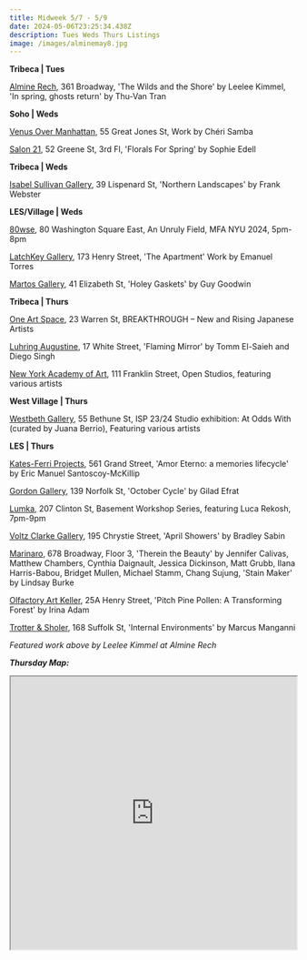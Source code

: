 ```yaml
---
title: Midweek 5/7 - 5/9
date: 2024-05-06T23:25:34.438Z
description: Tues Weds Thurs Listings
image: /images/alminemay8.jpg
---
```

**T﻿ribeca | Tues**

[Almine Rech](https://www.alminerech.com/), 361 Broadway, 'The Wilds and the Shore' by Leelee Kimmel, 'In spring, ghosts return' by Thu-Van Tran

**S﻿oho | Weds**

[Venus Over Manhattan](https://www.venusovermanhattan.com/exhibitions/cheri-samba), 55 Great Jones St, Work by Chéri Samba

[Salon 21](https://www.salontwenty-one.com/exhibitions/sophie-edell-florals-for-spring), 52 Greene St, 3rd Fl, 'Florals For Spring' by Sophie Edell

**Tribeca | Weds**

[Isabel Sullivan Gallery](https://is.gallery/exhibition/earthed-lightning), 39 Lispenard St, 'Northern Landscapes' by Frank Webster

**L﻿ES/Village | Weds**

[80wse](https://80wse.org/exhibitions/mfa-class-of-2024-thesis-part-2), 80 Washington Square East, An Unruly Field, MFA NYU 2024, 5pm-8pm

[LatchKey Gallery](https://www.latchkey-gallery.com/), 173 Henry Street, 'The Apartment' Work by Emanuel Torres

[Martos Gallery](https://www.martosgallery.com/exhibitions/), 41 Elizabeth St, 'Holey Gaskets' by Guy Goodwin

**T﻿ribeca | Thurs**

[One Art Space](https://oneartspace.com/upcoming-exhibitions/), 23 Warren St, BREAKTHROUGH – New and Rising Japanese Artists

[Luhring Augustine](https://www.luhringaugustine.com/exhibitions/tomm-el-saieh-and-diego-singh), 17 White Street, 'Flaming Mirror' by Tomm El-Saieh and Diego Singh

[N﻿ew York Academy of Art](https://nyaa.edu/open-studios/), 111 Franklin Street, Open Studios, featuring various artists

**West Village | Thurs**

[Westbeth Gallery](https://westbeth.org/event/whitney-isp-program-joint-exhibit-with-westbeth-gallery/), 55 Bethune St, ISP 23/24 Studio exhibition: At Odds With (curated by Juana Berrio), Featuring various artists

**L﻿ES | Thurs**

[Kates-Ferri Projects](https://www.katesferriprojects.com/), 561 Grand Street, 'Amor Eterno: a memories lifecycle' by Eric Manuel Santoscoy-McKillip

[Gordon Gallery](https://www.gordongallery.co.il/new-york-page), 139 Norfolk St, 'October Cycle' by Gilad Efrat

[Lumka](https://www.lumka.com/basementworkshopseries), 207 Clinton St, Basement Workshop Series, featuring Luca Rekosh, 7pm-9pm

[Voltz Clarke Gallery](https://voltzclarke.com/exhibitions/bradley-sabin-april-showers/), 195 Chrystie Street, 'April Showers' by Bradley Sabin

[Marinaro](https://www.marinaro.biz/), 678 Broadway, Floor 3, 'Therein the Beauty' by Jennifer Calivas, Matthew Chambers, Cynthia Daignault, Jessica Dickinson, Matt Grubb, Ilana Harris-Babou, Bridget Mullen, Michael Stamm, Chang Sujung, 'Stain Maker' by Lindsay Burke

[Olfactory Art Keller](https://www.olfactoryartkeller.com/exhibitions/irina-adam-pitch-pine-pollen-a-transforming-forest), 25A Henry Street, 'Pitch Pine Pollen: A Transforming Forest' by Irina Adam

[Trotter & Sholer](https://trotterandsholer.com/exhibitions/34-internal-environments-marcus-manganni/works/), 168 Suffolk St, 'Internal Environments' by Marcus Manganni

*F﻿eatured work above by Leelee Kimmel at Almine Rech*

***T﻿hursday Map:***

<iframe src="https://www.google.com/maps/d/u/1/embed?mid=1bwwmdaY1PGINuV-mM7YS2ntLG1xasNU&ehbc=2E312F" width="100%" height="480"></iframe>